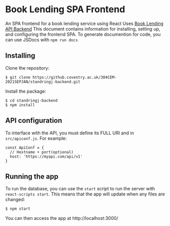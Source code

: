 # Book Lending SPA Frontend
An SPA frontend for a book lending service using React
Uses [Book Lending API Backend](https://github.coventry.ac.uk/304CEM-2021SEPJAN/standringj-backend)
This document contains information for installing, setting up, and configuring the frontend SPA. To generate documention for code, you can use JSDocs with ```npm run docs```
## Installing
Clone the repository:
```
$ git clone https://github.coventry.ac.uk/304CEM-2021SEPJAN/standringj-backend.git
```
Install the package:
```
$ cd standringj-backend
$ npm install
```
## API configuration
To interface with the API, you must define its FULL URI and in ```src/apiconf.js```. For example:
```
const ApiConf = {
  // Hostname + port(optional)
  host: 'https://myapi.com/api/v1'
}
```
## Running the app
To run the database, you can use the ```start``` script to run the server with ```react-scripts start```. This means that the app will update when any files are changed:
```
$ npm start
```
You can then access the app at http://localhost:3000/
